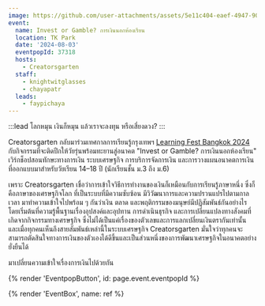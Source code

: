 ```yaml
---
image: https://github.com/user-attachments/assets/5e11c404-eaef-4947-9057-71fb16497a9b
event:
  name: Invest or Gamble? การเงินนอกห้องเรียน
  location: TK Park
  date: '2024-08-03'
  eventpopId: 37318
  hosts:
    - Creatorsgarten
  staff:
    - knightwitglasses
    - chayapatr
  leads:
    - faypichaya
---
```


:::lead
โลกหมุน เงินก็หมุน แล้วเราจะลงทุน หรือเสี่ยงดวง?
:::

Creatorsgarten กลับมาร่วมเทศกาลการเรียนรู้กรุงเทพฯ [Learning Fest Bangkok 2024](https://learningfest.tkpark.or.th/) กับกิจกรรมที่จะติดปีกให้วัยรุ่นพร้อมทะยานสู่อนาคต "Invest or Gamble? การเงินนอกห้องเรียน" เวิร์กช็อปสอนทักษะทางการเงิน ระบบเศรษฐกิจ การบริการจัดการเงิน และการวางแผนอนาคตการเงินที่ออกแบบมาสำหรับวัยเรียน 14–18 ปี (นักเรียนชั้น ม.3 ถึง ม.6)

เพราะ Creatorsgarten เชื่อว่าการเข้าใจวิธีการทำงานของเงินก็เหมือนกับการเรียนรู้ภาษาหนึ่ง ซึ่งก็คือภาษาของเศรษฐกิจโลก ที่เป็นระบบที่มีความซับซ้อน มีวิวัฒนาการและความปรวนแปรไปตามกาลเวลา มาทำความเข้าใจไปพร้อม ๆ กันว่าเงิน ตลาด และพฤติกรรมของมนุษย์มีปฏิสัมพันธ์กันอย่างไร โดยเริ่มต้นที่ความรู้พื้นฐานเรื่องอุปสงค์และอุปทาน การดำเนินธุรกิจ และการเปลี่ยนแปลงทางสังคมที่เกิดจากกิจกรรมทางเศรษฐกิจ ซึ่งไม่ได้เป็นแค่เรื่องของตัวเลขและการแลกเปลี่ยนเงินตรากันเท่านั้น และเมื่อทุกคนเห็นถึงสายสัมพันธ์เหล่านี้ในระบบเศรษฐกิจ Creatorsgarten มั่นใจว่าทุกคนจะสามารถตัดสินใจทางการเงินของตัวเองได้ดีขึ้นและเป็นส่วนหนึ่งของการพัฒนาเศรษฐกิจในอนาคตอย่างยั่งยืนได้

มาเปลี่ยนความเข้าใจเรื่องการเงินไปด้วยกัน

{% render 'EventpopButton', id: page.event.eventpopId %}

{% render 'EventBox', name: ref %}
